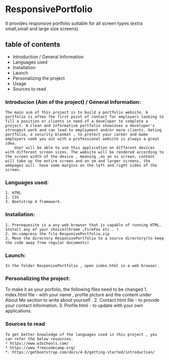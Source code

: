 # ResponsivePortfolio
It provides responsive portfolio suitable for all screen types (extra small,small and large size screens).
## table of contents
  * Introduction / General Information
  * Languages used
  * Installation
  * Launch
  * Personalizing the project
  * Usage
  * Sources to read
  

  ### Introducion (Aim of the project) / General Information:
    The main aim of this project is to build a portfolio website. A portfolio is often the first point of contact for employers looking to fill a position or clients in need of a developer to complete a project. A clean and informative portfolio showcases a developer's strongest work and can lead to employment and/or more clients. Geting portfolio, a security blanket , to protect your career and make employers seek you out with a professional website is always a great idea.
        User will be able to use this application on different devices with different screen sizes. The website will be rendered according to the screen width of the device , meaning ,on an xs screen, content will take up the entire screen and on sm and larger screens, the webpages will  have some margins on the left and right sides of the screen. 

  ### Languages used: 
    1. HTML
    2. CSS
    3. Bootstrap 4 framework.

  ### Installation:
    1. Prerequesite is a any web browser that is capable of running HTML. Install any of your choice(Chrome ,FireFox etc.. )
    2. Un-compress the file ResponivePortfolio.zip 
    3. Move the directory ResponivePortfolio to a source directory(to keep the code away from regular documents)

  ### Launch:
    In the folder ResponivePortfolio , open index.html in a web browser.

  ### Personalizing the project:
   To make it as your porfolio, the following files need to be changed
    1. index.html file - with your name , profile picture and the content under About Me section to write about yourself .
    2. Contact.html file -  to provide your contact information.
    3. Profile.html - to update with your own applications.

   ### Sources to read

    To get better knowledge of the languages used in this project , you can refer the below resources.
    * https://www.w3schools.com/
    * https://www.freecodecamp.org/
    *. https://getbootstrap.com/docs/4.0/getting-started/introduction/
 
